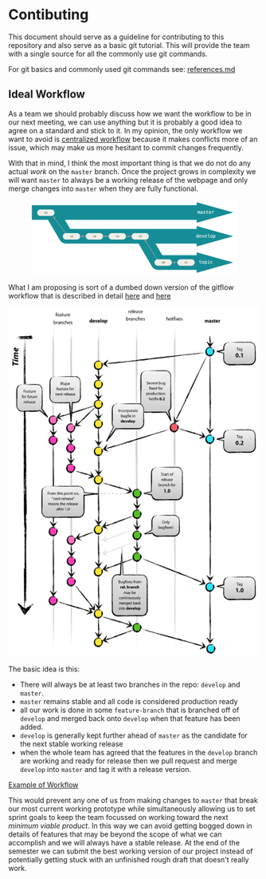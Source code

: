 # Contibuting
 
This document should serve as a guideline for contributing to this repository and also serve as a basic git tutorial. This will provide the team with a single source for all the commonly use git commands. 

For git basics and commonly used git commands see: [references.md](/references/references.md)

## Ideal Workflow

As a team we should probably discuss how we want the workflow to be in our next meeting, we can use anything but it is probably a good idea to agree on a standard and stick to it. In my opinion, the only workflow we want to avoid is [centralized workflow](https://www.atlassian.com/git/tutorials/comparing-workflows#centralized-workflow) because it makes conflicts more of an issue, which may make us more hesitant to commit changes frequently.

With that in mind, I think the most important thing is that we do not do any actual *work* on the `master` branch. Once the project grows in complexity we will want `master` to always be a working release of the webpage and only merge changes into `master` when they are fully functional.

<p align="center">
<img src="./references/MarkdownIMG/lr-branches-2.png" height="150px">
</p>

What I am proposing is sort of a dumbed down version of the gitflow workflow that is described in detail [here](https://www.atlassian.com/git/tutorials/comparing-workflows/gitflow-workflow) and [here](http://nvie.com/posts/a-successful-git-branching-model/)

<p align="center">
<img src="./references/MarkdownIMG/git-model.png" height="700px">
</p>

The basic idea is this:

- There will always be at least two branches in the repo: `develop` and `master`.
- `master` remains stable and all code is considered production ready
- all our work is done in some `feature-branch` that is branched off of `develop` and merged back onto `develop` when that feature has been added.
- `develop` is generally kept further ahead of `master` as the candidate for the next stable working release
- when the whole team has agreed that the features in the `develop` branch are working and ready for release then we pull request and merge `develop` into `master` and tag it with a release version.

[Example of Workflow](/references/workflow-example.md)

This would prevent any one of us from making changes to `master` that break our most current working prototype while simultaneously allowing us to set sprint goals to keep the team focussed on working toward the next *minimum viable product*. In this way we can avoid getting bogged down in details of features that may be beyond the scope of what we can accomplish and we will always have a stable release. At the end of the semester we can submit the best working version of our project instead of potentially getting stuck with an unfinished rough draft that doesn't really work.
 


